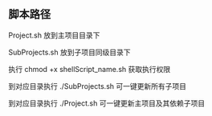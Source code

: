 ## 脚本路径

Project.sh 放到主项目目录下

SubProjects.sh 放到子项目同级目录下

执行 chmod +x shellScript_name.sh 获取执行权限



到对应目录执行 ./SubProjects.sh 可一键更新所有子项目

到对应目录执行 ./Project.sh 可一键更新主项目及其依赖子项目

